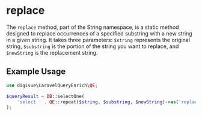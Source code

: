 # replace

The `replace` method, part of the String namespace, is a static method designed to replace occurrences of a specified
substring with a new string in a given string. It takes three parameters: `$string` represents the original string,
`$substring` is the portion of the string you want to replace, and `$newString` is the replacement string.

## Example Usage

```php
use digivue\LaravelQueryEnrich\QE;

$queryResult = DB::selectOne(
    'select ' . QE::repeat($string, $substring, $newString)->as('replace')
);
```
